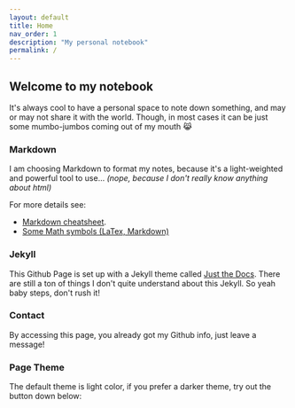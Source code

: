 ```yaml
---
layout: default
title: Home
nav_order: 1
description: "My personal notebook"
permalink: /
---
```

## Welcome to my notebook

It's always cool to have a personal space to note down something, and may or may not share it with the world.
Though, in most cases it can be just some mumbo-jumbos coming out of my mouth 😹

### Markdown

I am choosing Markdown to format my notes, because it's a light-weighted and powerful tool to use...
*(nope, because I don't really know anything about html)*

For more details see:

* [Markdown cheatsheet](https://www.markdownguide.org/cheat-sheet/).
* [Some Math symbols (LaTex, Markdown)](http://mohu.org/info/symbols/symbols.htm)

### Jekyll

This Github Page is set up with a Jekyll theme called [Just the Docs](https://just-the-docs.github.io/just-the-docs/). There are still a ton of things I don't quite understand about this Jekyll.
So yeah baby steps, don't rush it!

### Contact

By accessing this page, you already got my Github info, just leave a message!

### Page Theme

The default theme is light color, if you prefer a darker theme, try out the button down below:

<script> 
    const toggleDarkMode = document.querySelector('.js-toggle-dark-mode'); 
    jtd.addEvent(toggleDarkMode, 'click', function()
    { 
        if (jtd.getTheme() === 'dark') 
        { 
            jtd.setTheme('light'); 
            toggleDarkMode.textContent = 'Preview dark color scheme'; 
        } 
        else 
        { 
            jtd.setTheme('dark'); 
            toggleDarkMode.textContent = 'Return to the light side'; 
        } 
    }); 
</script>
